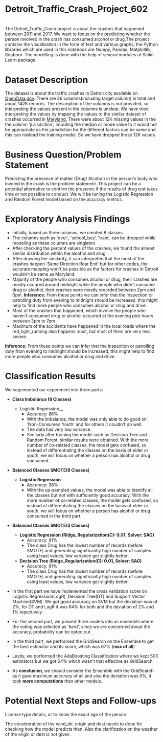 # Detroit_Traffic_Crash_Project_602
# 
The Detroit_Traffic_Crash project is about the crashes that happened between 2011 and 2017. We want to focus on the predicting whether the person involved in the crash has consumed alcohol or drug.The project contains the visualization in the form of text and various graphs, the Python libraries which are used in this notebook are Numpy, Pandas, Matplotlib, Seaborn. The modelling is done with the help of several modules of Scikit-Learn package.

# Dataset Description
The dataset is about the traffic crashes in Detroit city available on [OpenData.gov](https://data.ferndalemi.gov/datasets/detroitmi::traffic-crashes/about). There are 36 columns(including target column) in total and about 142K records. The description of the columns is not provided, so interpreting the values present in the columns is unclear. We have tried interpreting the values by mapping the values to the similar dataset of crashes occurred in [Maryland.](https://opendata.maryland.gov/Public-Safety/Maryland-Statewide-Vehicle-Crashes/65du-s3qu) There were about 12K missing values in the the column 'jurisdiction', imputing the median or mode value to it would not be appropriate as the jurisdiction for the different factors can be same and this can mislead the training model. So we have dropped those 12K values.
 

# Business Question/Problem Statement
Predicting the presence of matter (Drug/ Alcohol) in the person's body who involed in the crash is the problem statement. This project can be a potential alternative to confirm the presence if the results of drug test takes time or not possible to conduct. We will be tuning the Logistic Regression and Random Forest model based on the accuracy metrics.


# Exploratory Analysis Findings
- Initially, based on three columns, we created 8 classes.
- The columns such as 'deer', 'school_bus', 'train', can be dropped while modeling as these columns are singleton
- After checking the percent values of the crashes, we found the almost similar distribution within the alcohol and drug
- After drawing the similarity, it can interpreted that the most of the crashes happen 'Same Direction Rear End' but for other codes, the accurate mapping won't be possible as the factors for crashes in Detroit wouldn't be same as Maryland.
- Majority of the people who consumes alcohol or drug, their crashes are mostly occured around midnight while the people who didn't consume drug or alcohol, their crashes were    mostly reocrded between 2pm and 6pm. __Inference:__ From these points we can infer that the inspection or patrolling duty from evening to midnight should be increased, this  might help to find more people who consumes alcohol or drug and drive.
- Most of the crashes that happened, which involve the people who haven't consumed drug or alcohol occurred at the evening pick hours between 3pm to 7pm
- Maximum of the accidents have happened in the local roads where the red_light_running also happens most, but most of them are very less severe.

__Inference:__ From these points we can infer that the inspection or patrolling duty from evening to midnight should be increased, this might help to find more people who consumes alcohol or drug and drive.



# Classification Results
We segemented our experiment into three parts:
- __Class Imbalance (8 Classes)__
    - Logistic Regression__
      - Accuracy: 86%
      - With the imbalance, the model was only able to do good on 'Non-Consumed Youth' and for others it couldn't do well.
      - The data has very low variance.
      - Similarly after training the model such as Decision Tree and Random Forest, similar results were obtained. With the more number of co-related classes, the model gets confused, so instead of differentiating the classes on the basis of elder or youth, we will focus on whether a person has alcohol or drug consumed.
  
 - __Balanced Classes SMOTE(8 Classes)__
    - __Logistic Regression__ 
      -  Accuracy: 38%
      - With the up-sampled values, the model was able to identify all the classes but not with sufficiently good accuracy. With the more number of co-related classes, the model gets confused, so instead of differentiating the classes on the basis of elder or youth, we will focus on whether a person has alcohol or drug consumed in the third part.

 - __Balanced Classes SMOTE(3 Classes)__
     - __Logistic Regression (Ridge_Regularization(C): 0.01, Solver: SAG)__
        - Accuracy: 81%
        - The class Drug has the lowest number of records (before SMOTE) and generating significantly high number of samples using least values, low variance got slightly better.
      - __Decision Tree (Ridge_Regularization(C): 0.01, Solver: SAG)__
        - Accuracy: 81%
        - The class Drug has the lowest number of records (before SMOTE) and generating significantly high number of samples using least values, low variance got slightly better.



- In the first part we have implemented the cross validation score on Logistic Regression(LogR), Decision Tree(DT) and Support Vector Machine(SVM). We got good accuracy on SVM but the deviation was of 2%, for DT and LogR it was 64% for both and the deviation of 2% and 1% repectively. 
- For the second part, we passed three models into an ensemble where the voting was selected as 'hard', since we are concerned about the accuracy, probability can be opted out.
- In the third part, we performed the GridSearch on the Ensemble to get the best estimator and its score, which was 67% (__max of all__)
- Lastly, we performed the AdaBoosting Classification where we kept 500 estimators but we got 64% which wasn't that effective as GridSearch.
- As __conclusion__, we should consider the Ensemble with the GridSearch as it gave maximum accuracy of all and also the deviation was 0%, it took __more computations__ than other models.


# Potential Next Steps and Follow-ups
License type details, or to know the exact age of the person 


The consideration of the wind_dir, origin and dest needs to done for checking how the model predicts then.
Also the clarification on the weather of the origin or dest is not given.

